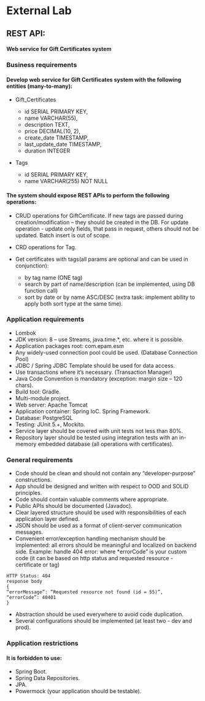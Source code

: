 # External Lab
## REST API:
#### Web service for Gift Certificates system

### Business requirements

#### Develop web service for Gift Certificates system with the following entities (many-to-many):

- Gift_Certificates
  - id               SERIAL PRIMARY KEY,
  - name             VARCHAR(55),
  - description      TEXT,
  - price            DECIMAL(10, 2),
  - create_date      TIMESTAMP,
  - last_update_date TIMESTAMP,
  - duration         INTEGER

- Tags
  - id   SERIAL PRIMARY KEY,
  - name VARCHAR(255) NOT NULL

#### The system should expose REST APIs to perform the following operations:

- CRUD operations for GiftCertificate. If new tags are passed during creation/modification – they should be created in the DB. For update operation - update only fields, that pass in request, others should not be updated. Batch insert is out of scope.

- CRD operations for Tag.
 
- Get certificates with tags(all params are optional and can be used in conjunction):
  - by tag name (ONE tag)
  - search by part of name/description (can be implemented, using DB function call)
  - sort by date or by name ASC/DESC (extra task: implement ability to apply both sort type at the same time).

### Application requirements
- Lombok
- JDK version: 8 – use Streams, java.time.*, etc. where it is possible.
- Application packages root: com.epam.esm
- Any widely-used connection pool could be used. (Database Connection Pool)
- JDBC / Spring JDBC Template should be used for data access.
- Use transactions where it’s necessary. (Transaction Manager)
- Java Code Convention is mandatory (exception: margin size – 120 chars).
- Build tool: Gradle.
- Multi-module project.
- Web server: Apache Tomcat
- Application container: Spring IoC. Spring Framework.
- Database: PostgreSQL
- Testing: JUnit 5.+, Mockito.
- Service layer should be covered with unit tests not less than 80%.
- Repository layer should be tested using integration tests with an in-memory embedded database (all operations with certificates).

### General requirements
- Code should be clean and should not contain any “developer-purpose” constructions.
- App should be designed and written with respect to OOD and SOLID principles.
- Code should contain valuable comments where appropriate.
- Public APIs should be documented (Javadoc).
- Clear layered structure should be used with responsibilities of each application layer defined.
- JSON should be used as a format of client-server communication messages.
- Convenient error/exception handling mechanism should be implemented: all errors should be meaningful and localized on backend side. 
  Example: handle 404 error: where *errorCode” is your custom code (it can be based on http status and requested resource - certificate or tag)
```
HTTP Status: 404
response body    
{
“errorMessage”: “Requested resource not found (id = 55)”,
“errorCode”: 40401
}
```
- Abstraction should be used everywhere to avoid code duplication.
- Several configurations should be implemented (at least two - dev and prod).

### Application restrictions
#### It is forbidden to use:
- Spring Boot.
- Spring Data Repositories.
- JPA.
- Powermock (your application should be testable).